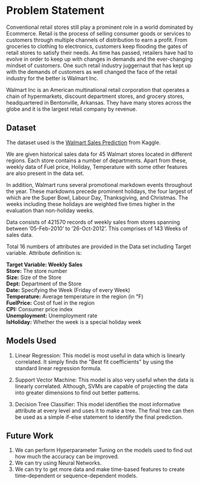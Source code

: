 # Problem Statement 
Conventional retail stores still play a prominent role in a world dominated by Ecommerce. Retail is the process of selling consumer goods or services to customers through multiple channels of distribution to earn a profit. From groceries to clothing to electronics, customers keep flooding the gates of retail stores to satisfy their needs. As time has passed, retailers have had to evolve in order to keep up with changes in demands and the ever-changing mindset of customers. One such retail industry juggernaut that has kept up with the demands of customers as well changed the face of the retail industry for the better is Walmart Inc.

Walmart Inc is an American multinational retail corporation that operates a chain of hypermarkets, discount department stores, and grocery stores, headquartered in Bentonville, Arkansas. They have many stores across the globe and it is the largest retail company by revenue.

## Dataset

The dataset used is the [Walmart Sales Prediction](https://www.kaggle.com/divyajeetthakur/walmart-sales-prediction) from Kaggle.

We are given historical sales data for 45 Walmart stores located in different regions. Each store contains a number of departments. Apart from these, weekly data of Fuel price, Holiday, Temperature with some other features are also present in the data set.

In addition, Walmart runs several promotional markdown events throughout the year. These markdowns precede prominent holidays, the four largest of which are the Super Bowl, Labour Day, Thanksgiving, and Christmas. The weeks including these holidays are weighted five times higher in the evaluation than non-holiday weeks.

Data consists of 421570 records of weekly sales from stores spanning between ’05-Feb-2010’ to ’26-Oct-2012’. This comprises of 143 Weeks of sales data.

Total 16 numbers of attributes are provided in the Data set including Target variable. Attribute definition is:

**Target Variable: Weekly Sales**
<br>
**Store:** The store number
<br>
**Size:** Size of the Store
<br>
**Dept:** Department of the Store
<br>
**Date:** Specifying the Week (Friday of every Week)
<br>
**Temperature:** Average temperature in the region (in ℉)
<br>
**FuelPrice:** Cost of fuel in the region
<br>
**CPI:** Consumer price index
<br>
**Unemployment:** Unemployment rate
<br>
**IsHoliday:** Whether the week is a special holiday week


## Models Used

1. Linear Regression: This model is most useful in data which is linearly correlated. It simply finds the "Best fit coefficients" by using the standard linear regression formula.

2. Support Vector Machine: This model is also very useful when the data is linearly correlated. Although, SVMs are capable of projecting the data into greater dimensions to find out better patterns.

3. Decision Tree Classifier: This model identifies the most informative attribute at every level and uses it to make a tree. The final tree can then be used as a simple if-else statement to identify the final prediction.

## Future Work
1. We can perform Hyperparameter Tuning on the models used to find out how much the accuracy can be improved.
2. We can try using Neural Networks.
3. We can try to get more data and make time-based features to create time-dependent or sequence-dependent models.
